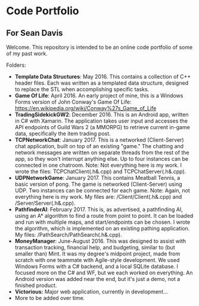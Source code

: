 # Code Portfolio
## For Sean Davis

Welcome. This repository is intended to be an online code portfolio of some of my past work.

Folders:
* **Template Data Structures**: May 2016. This contains a collection of C++ header files. Each was written as a templated data structure, designed to replace the STL when accomplishing specific tasks.
* **Game Of Life**: April 2016. An early project of mine, this is a Windows Forms version of John Conway's Game Of Life: https://en.wikipedia.org/wiki/Conway%27s_Game_of_Life
* **TradingSidekickGW2**: December 2016. This is an Android app, written in C# with Xamarin. The application takes user input and accesses the API endpoints of Guild Wars 2 (a MMORPG) to retrieve current in-game data, specifically the item trading post.
* **TCPNetworkChat**: January 2017. This is a networked (Client-Server) chat application, built on top of an existing "game." The chatting and network messages are written on separate threads from the rest of the app, so they won't interrupt anything else. Up to four instances can be connected in one chatroom. Note: Not everything here is my work. I wrote the files: TCPChatClient(.h&.cpp) and TCPChatServer(.h&.cpp).
* **UDPNetworkGame**: January 2017. This contains Meatball Tennis, a basic version of pong. The game is networked (Client-Server) using UDP. Two instances can be connected for each game. Note: Again, not everything here is my work. My files are: /Client/Client(.h&.cpp) and /Server/Server(.h&.cpp).
* **PathfinderAI**: February 2017. This is, as advertised, a pathfinding AI, using an A* algorithm to find a route from point to point. It can be loaded and run with multiple maps, and start/endpoints can be chosen. I wrote the algorithm, which is implemented on an existing pathing application. My files: /PathSearch/PathSearch(.h&.cpp).
* **MoneyManager**: June-August 2016. This was designed to assist with transaction tracking, financial help, and budgeting, similar to (but smaller than) Mint. It was my degree's midpoint project, made from scratch with one teammate with Agile-style development. We used Windows Forms with a C# backend, and a local SQLite database. I focused more on the C# and WF, but we each worked on everything. An Android version was added near the end, but it's just a demo, not a finished product.
* **Victorious:** Major web application, currently in development...
* More to be added over time.
